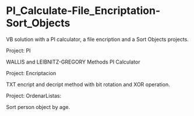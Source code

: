 # PI_Calculate-File_Encriptation-Sort_Objects
VB solution with a PI calculator, a file encription and a Sort Objects projects.

Project: PI

WALLIS and LEIBNITZ-GREGORY Methods PI Calculator

Project: Encriptacion 

TXT encript and decript method with bit rotation and XOR operation.

Project: OrdenarListas: 

Sort person object by age.
